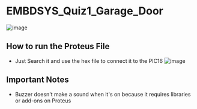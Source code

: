 # EMBDSYS_Quiz1_Garage_Door
![image](https://github.com/kenaniscoding/EMBDSYS_Quiz1_Garage_Door/assets/112913035/d39c172d-6a80-469c-a2dd-4c866487e558)
## How to run the Proteus File
- Just Search it and use the hex file to connect it to the PIC16
![image](https://github.com/kenaniscoding/EMBDSYS_Quiz1_Garage_Door/assets/112913035/c0274f18-1196-414c-9f93-581ab6836fc9)
## Important Notes
- Buzzer doesn't make a sound when it's on because it requires libraries or add-ons on Proteus

